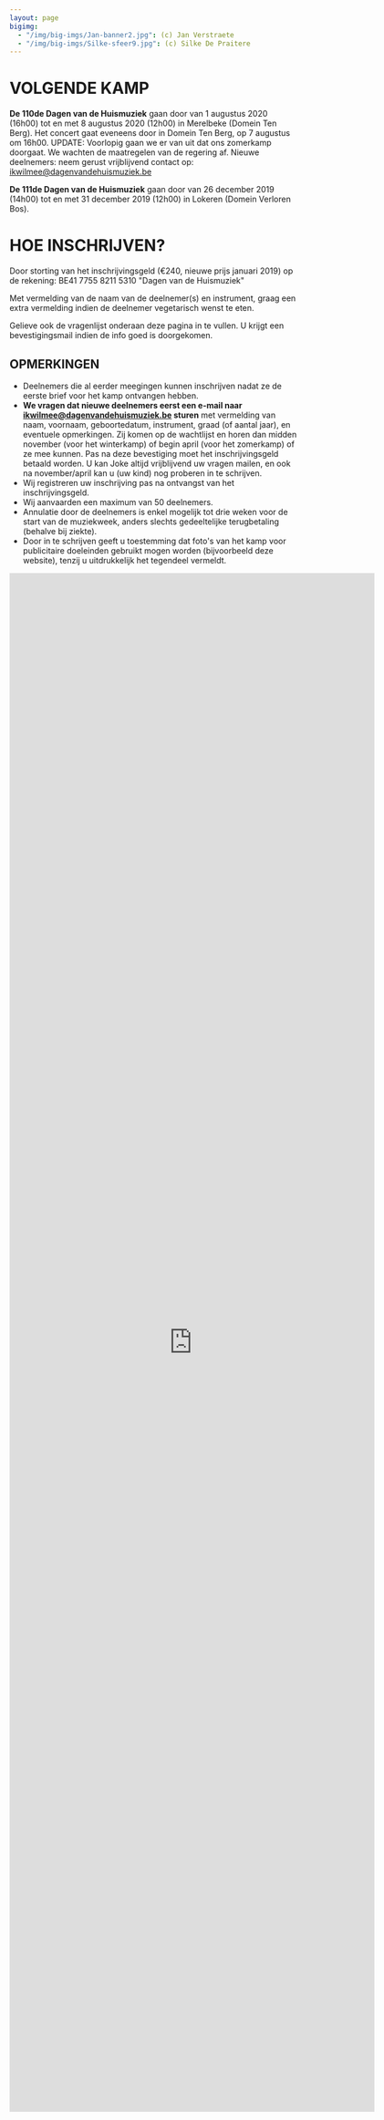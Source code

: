 ```yaml
---
layout: page
bigimg:
  - "/img/big-imgs/Jan-banner2.jpg": (c) Jan Verstraete
  - "/img/big-imgs/Silke-sfeer9.jpg": (c) Silke De Praitere
---
```


# VOLGENDE KAMP

**De 110de Dagen van de Huismuziek** gaan door van 1 augustus 2020 (16h00) tot en met 8 augustus 2020 (12h00) in Merelbeke (Domein Ten Berg). Het concert gaat eveneens door in Domein Ten Berg, op 7 augustus om 16h00. UPDATE: Voorlopig gaan we er van uit dat ons zomerkamp doorgaat. We wachten de maatregelen van de regering af. Nieuwe deelnemers: neem gerust vrijblijvend contact op: ikwilmee@dagenvandehuismuziek.be


**De 111de Dagen van de Huismuziek** gaan door van 26 december 2019 (14h00) tot en met 31 december 2019 (12h00) in Lokeren (Domein Verloren Bos).

# HOE INSCHRIJVEN?

Door storting van het inschrijvingsgeld (€240, nieuwe prijs januari 2019) op de rekening:
BE41 7755 8211 5310
"Dagen van de Huismuziek"

Met vermelding van de naam van de deelnemer(s) en instrument, graag een extra vermelding indien de deelnemer vegetarisch wenst te eten.

Gelieve ook de vragenlijst onderaan deze pagina in te vullen. U krijgt een bevestigingsmail indien de info goed is doorgekomen.

## OPMERKINGEN
* Deelnemers die al eerder meegingen kunnen inschrijven nadat ze de eerste brief voor het kamp ontvangen hebben.
* **We vragen dat nieuwe deelnemers eerst een e-mail naar ikwilmee@dagenvandehuismuziek.be sturen** met vermelding van naam, voornaam, geboortedatum, instrument, graad (of aantal jaar), en eventuele opmerkingen. Zij komen op de wachtlijst en horen dan midden november  (voor het winterkamp) of begin april (voor het zomerkamp) of ze mee kunnen. Pas na deze bevestiging moet het inschrijvingsgeld betaald worden. U kan Joke altijd vrijblijvend uw vragen mailen, en ook na november/april kan u (uw kind) nog proberen in te schrijven.
* Wij registreren uw inschrijving pas na ontvangst van het inschrijvingsgeld.
* Wij aanvaarden een maximum van 50 deelnemers.
* Annulatie door de deelnemers is enkel mogelijk tot drie weken voor de start van de muziekweek, anders slechts gedeeltelijke terugbetaling (behalve bij ziekte).
* Door in te schrijven geeft u toestemming dat foto's van het kamp voor publicitaire doeleinden gebruikt mogen worden (bijvoorbeeld deze website), tenzij u uitdrukkelijk het tegendeel vermeldt.

<iframe src="https://docs.google.com/forms/d/e/1FAIpQLSdKqjpv8u8EJnWp01HnVCBc6kAXkATGfN-n1u4mwUqQJ02vXA/viewform?embedded=true" width="640" height="2700" frameborder="0" marginheight="0" marginwidth="0">Laden…</iframe>


